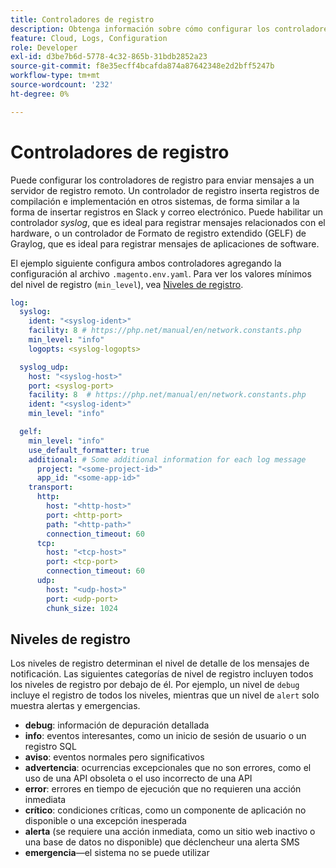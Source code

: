 ```yaml
---
title: Controladores de registro
description: Obtenga información sobre cómo configurar los controladores de registro para Adobe Commerce en la infraestructura en la nube.
feature: Cloud, Logs, Configuration
role: Developer
exl-id: d3be7b6d-5778-4c32-865b-31bdb2852a23
source-git-commit: f8e35ecff4bcafda874a87642348e2d2bff5247b
workflow-type: tm+mt
source-wordcount: '232'
ht-degree: 0%

---
```


# Controladores de registro

Puede configurar los controladores de registro para enviar mensajes a un servidor de registro remoto. Un controlador de registro inserta registros de compilación e implementación en otros sistemas, de forma similar a la forma de insertar registros en Slack y correo electrónico. Puede habilitar un controlador _syslog_, que es ideal para registrar mensajes relacionados con el hardware, o un controlador de Formato de registro extendido (GELF) de Graylog, que es ideal para registrar mensajes de aplicaciones de software.

El ejemplo siguiente configura ambos controladores agregando la configuración al archivo `.magento.env.yaml`. Para ver los valores mínimos del nivel de registro (`min_level`), vea [Niveles de registro](#log-levels).

```yaml
log:
  syslog:
    ident: "<syslog-ident>"
    facility: 8 # https://php.net/manual/en/network.constants.php
    min_level: "info"
    logopts: <syslog-logopts>

  syslog_udp:
    host: "<syslog-host>"
    port: <syslog-port>
    facility: 8  # https://php.net/manual/en/network.constants.php
    ident: "<syslog-ident>"
    min_level: "info"

  gelf:
    min_level: "info"
    use_default_formatter: true
    additional: # Some additional information for each log message
      project: "<some-project-id>"
      app_id: "<some-app-id>"
    transport:
      http:
        host: "<http-host>"
        port: <http-port>
        path: "<http-path>"
        connection_timeout: 60
      tcp:
        host: "<tcp-host>"
        port: <tcp-port>
        connection_timeout: 60
      udp:
        host: "<udp-host>"
        port: <udp-port>
        chunk_size: 1024
```

## Niveles de registro

Los niveles de registro determinan el nivel de detalle de los mensajes de notificación. Las siguientes categorías de nivel de registro incluyen todos los niveles de registro por debajo de él. Por ejemplo, un nivel de `debug` incluye el registro de todos los niveles, mientras que un nivel de `alert` solo muestra alertas y emergencias.

- **debug**: información de depuración detallada
- **info**: eventos interesantes, como un inicio de sesión de usuario o un registro SQL
- **aviso**: eventos normales pero significativos
- **advertencia**: ocurrencias excepcionales que no son errores, como el uso de una API obsoleta o el uso incorrecto de una API
- **error**: errores en tiempo de ejecución que no requieren una acción inmediata
- **crítico**: condiciones críticas, como un componente de aplicación no disponible o una excepción inesperada
- **alerta** (se requiere una acción inmediata, como un sitio web inactivo o una base de datos no disponible) que déclencheur una alerta SMS
- **emergencia**—el sistema no se puede utilizar
